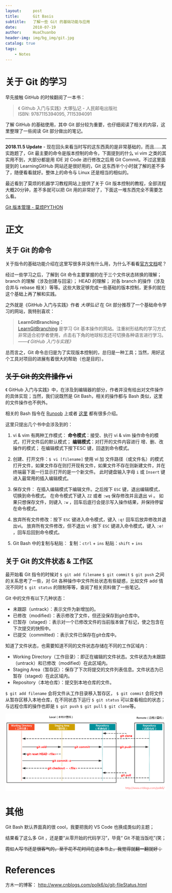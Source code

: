 ```yaml
---
layout:     post
title:      Git Basis
subtitle:   了解一些 Git 的基础功能与应用
date:       2018-07-19
author:     HuaChuanbo
header-img: img/bg_img/git.jpg
catalog: true
tags:
    - Notes
---
```


# 关于 Git 的学习
早先接触 GitHub 的时候翻阅了一本书：

>《 Github 入门与实践》大塚弘记 - 人民邮电出版社<br>ISBN: 9787115394095, 7115394091

了解 GitHub 的基础使用，其中 Git 部分较为重要，也仔细阅读了相关的内容，这里整理了一些阅读 Git 部分做出的笔记。

---

**2018.11.5 Update** - 现在回头来看当时写的这东西真的是非常基础的，而且……其实跑题了，Git 最主要的命令是版本控制的命令，下面提到的什么 vi vim 之类的其实用不到，大部分都是用 IDE 对 Code 进行修改之后用 Git Commit。不过这里面提到的 LearningGitHub 网站还是很好用的，Git 这东西半个小时就了解的差不多了，随便看看就好。整体上的命令与 Linux 还是相当的相似的。

最近看到了莫烦的机器学习教程网站上提供了关于 Git 版本控制的教程，全部流程大概20分钟，差不多就可以把 Git 用的非常好了，下面这一堆东西完全不需要怎么看。

[Git 版本管理 - 莫烦PYTHON](https://morvanzhou.github.io/tutorials/others/git/)

# 正文
## 关于 Git 的命令
关于指令的基础功能介绍在这里写很多并没有什么用，为什么不看看[官方文档](https://git-scm.com/book/zh/v2)呢？

经过一些学习之后，了解到 Git 命令主要掌握的在于三个文件状态转换的理解； branch 的理解（涉及创建与回滚）； HEAD 的理解； 对各 branch 的操作（涉及合并与 rebase 相关）等等。这些大致足够完成一些基础的版本控制，更多的就在这个基础上再了解和实践。

之外就是《GitHub 入门与实践》作者 *大塚弘记* 在 Git 部分推荐了一个基础命令学习的网站，我特别喜欢：

>**LearnGitBranching：**<br>
[LearnGitBranching](https://learngitbranching.js.org/) 是学习 Git 基本操作的网站。注重树形结构的学习方式非常适合初学者使用，点击右下角的地球标志还可切换各种语言进行学习。<br>
 *——《 GitHub 入门与实践》*

总而言之，Git 命令总归是为了实现版本控制的，总归是一种工具；当然，用好这个工具对项目的进展有着很大的帮助（也是目的）。

## ~~关于 Git 的文件操作 vi~~
《 GitHub 入门与实践》中，在涉及到编辑器的部分，作者并没有给出对文件操作的具体实现；当然，我们说既然是 Git Bash，相关的操作都与 Bash 类似，这里的文件操作也不例外。

相关的 Bash 指令在 [Runoob](http://www.runoob.com/linux/linux-command-manual.html) 上或者 [这里](https://dywang.csie.cyut.edu.tw/dywang/linuxSystem/node86.html) 都有很多介绍。

这里只提出几个书中会涉及到的：

1. vi & vim 有两种工作模式：
**命令模式**：接受、执行 vi & vim 操作命令的模式，打开文件后的默认模式；
**编辑模式**：对打开的文件内容进行 增、删、改 操作的模式；
在编辑模式下按下ESC 键，回退到命令模式。

2. 创建、打开文件：`$ vi [filename]`
使用 vi 加 文件路径（或文件名）的模式打开文件，如果文件存在则打开现有文件，如果文件不存在则新建文件，并在终端最下面一行显示打开的是一个新文件。
此时键盘输入字母 `i` 或 `Insert` 键进入最常用的插入编辑模式。

3. 保存文件：
在插入编辑模式下编辑文件。之后按下 `ESC` 键，退出编辑模式，切换到命令模式。
在命令模式下键入 `ZZ` 或者 `:wq` 保存修改并且退出 vi 。
如果只想保存文件，则键入 `:w` ，回车后底行会提示写入操作结果，并保持停留在命令模式。

4. 放弃所有文件修改：按下 `ESC` 键进入命令模式，键入 `:q!` 回车后放弃修改并退出vi。
放弃所有文件修改，但不退出 vi :按下 `ESC` 键进入命令模式，键入 `:e!` ，回车后回到命令模式。

5. Git Bash 中的复制与粘贴：
复制：`ctrl` + `ins`
粘贴：`shift` + `ins` 

## 关于 Git 的文件状态 & 工作区
最开始看 Git 指令的时候对 `$ git add filename` `$ git commit` `$ git push` 之间的关系思考了一些，对 Git 各种操作中文件所处状态有些疑惑，比如文件 add 情况不同时 `$ git status` 的限制等等，查阅了相关资料做了一些笔记。

Git 中的文件有以下几种状态：
* 未跟踪（untrack）：表示文件为新增加的。
* 已修改（modified）：表示修改了文件，但还没保存到git仓库中。
* 已暂存（staged）：表示对一个已修改文件的当前版本做了标记，使之包含在下次提交的快照中。 
* 已提交（committed）：表示文件已保存在git仓库中。

知道了文件状态，也需要知道不同的文件状态存储在不同的工作区域内：
* Working Directory（工作目录）：即正在编辑的文件状态。文件状态为未跟踪（untrack）和已修改（modified）在此区域内。
* Staging Area（暂存区）：保存了下次将提交的文件列表信息。文件状态为已暂存（staged）在此区域内。
* Repository（本地仓库）：提交到本地仓库的文件。

`$ git add filename` 会将文件从工作目录移入暂存区， `$ git commit` 会将文件从暂存区移入本地仓库，在不同状态下运行 `$ git status` 可以查看相应的状态；与远程仓库的操作也即是 `$ git push` `$ git pull` `$ git clone`等。

![工作区域示意图](/img/post-20180719-1.png)

# 其他
Git Bash 默认界面真的很 cool，我要把我的 VS Code 也换成类似的主题；

结果看了这么多 Git ，还是要“从零开始的代码学习”，毕竟“ Git 不能当饭吃”(笑；

~~霓虹人写书还是很客气的，至于花不花时间在这本书上，我觉得就翻一翻就好；~~ 

# References
方木一的博客： http://www.cnblogs.com/polk6/p/git-fileStatus.html